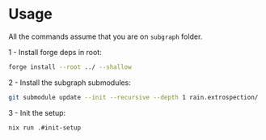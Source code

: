 # Usage

All the commands assume that you are on `subgraph` folder.

1 - Install forge deps in root:

```bash
forge install --root ../ --shallow
```

2 - Install the subgraph submodules:

```bash
git submodule update --init --recursive --depth 1 rain.extrospection/
```

3 - Init the setup:

```bash
nix run .#init-setup 
```
